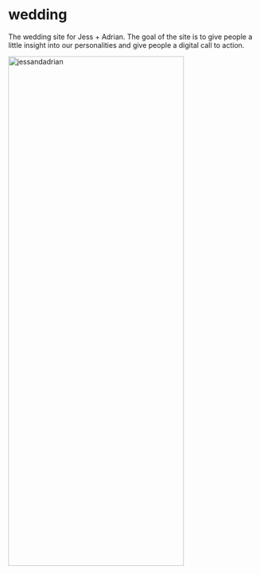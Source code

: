 wedding
=======

The wedding site for Jess + Adrian. The goal of the site is to give people a little insight into our personalities and give people a digital call to action. 

<a href="http://www.flickr.com/photos/jessicaklein/10607732463/" title="jessandadrian by Jessica Klein, on Flickr"><img src="http://farm4.staticflickr.com/3774/10607732463_bfc3050504_b.jpg" width="353" height="1024" alt="jessandadrian"></a>

